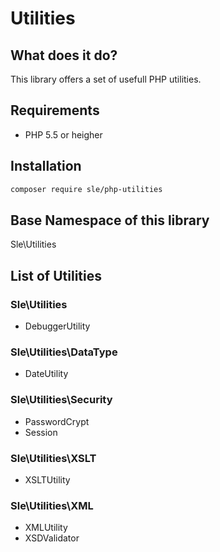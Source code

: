 # Utilities

## What does it do?
This library offers a set of usefull PHP utilities.

## Requirements
- PHP 5.5 or heigher

## Installation
```bash
composer require sle/php-utilities
```

## Base Namespace of this library
Sle\Utilities

## List of Utilities

### Sle\Utilities
- DebuggerUtility

### Sle\Utilities\DataType
- DateUtility

### Sle\Utilities\Security
- PasswordCrypt
- Session

### Sle\Utilities\XSLT
- XSLTUtility

### Sle\Utilities\XML
- XMLUtility
- XSDValidator
